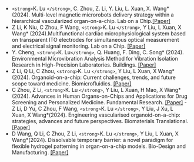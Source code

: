 - `<strong>`K. Lu `</strong>`, C. Zhou, Z. Li, Y. Liu, L. Xuan, X. Wang* (2024). Multi-level magnetic microrobots delivery strategy within a hierarchical vascularized organ-on-a-chip. Lab on a Chip.[[Paper]](https://doi.org/10.1039/D3LC00770G)
- Z Li, K Niu, C Zhou, F Wang, `<strong>`K. Lu `</strong>`, Y Liu, L Xuan, X Wang* (2024).Multifunctional cardiac microphysiological system based on transparent ITO electrodes for simultaneous optical measurement and electrical signal monitoring. Lab on a Chip. [[Paper]](https://doi.org/10.1039/D3LC00908D)
- Y. Cheng, `<strong>`K. Lu`</strong>`, Q. Huang, F. Ding, C. Song* (2024). Environmental Microvibration Analysis Method for Vibration Isolation Research in High-Precision Laboratories. Buildings. [[Paper]](https://doi.org/10.3390/buildings14051215)
- Z Li, Q Li, C Zhou, `<strong>`K. Lu `</strong>`, Y Liu, L Xuan, X Wang*(2024). Organoid-on-a-chip: Current challenges, trends, and future scope toward medicine. Biomicrofluidics. [[Paper]](https://doi.org/10.1063/5.0171350)
- C Zhou, Z Li, `<strong>`K. Lu `</strong>`, Y Liu, L Xuan, H Mao, X Wang*(2024). Advances in Human Organs-on-Chips and Applications for Drug Screening and Personalized Medicine. Fundamental Research. [[Paper]](https://doi.org/10.1016/j.fmre.2023.12.019)
-Z Li, D Yu, C Zhou, F Wang, `<strong>`K. Lu `</strong>`, Y Liu, J Xu, L Xuan, X Wang*(2024). Engineering vascularised organoid-on-a-chip: strategies, advances and future perspectives. Biomaterials Translational. [[Paper]](https://doi.org/10.12336/biomatertransl.2024.01.003)
- D Wang, Q Li, C Zhou, Z Li, `<strong>`K. Lu `</strong>`, Y Liu, L Xuan, X Wang*(2024). Dissolvable temporary barrier: a novel paradigm for flexible hydrogel patterning in organ-on-a-chip models. Bio-Design and Manufacturing. [[Paper]](https://doi.org/10.1007/s42242-023-00267-x)
